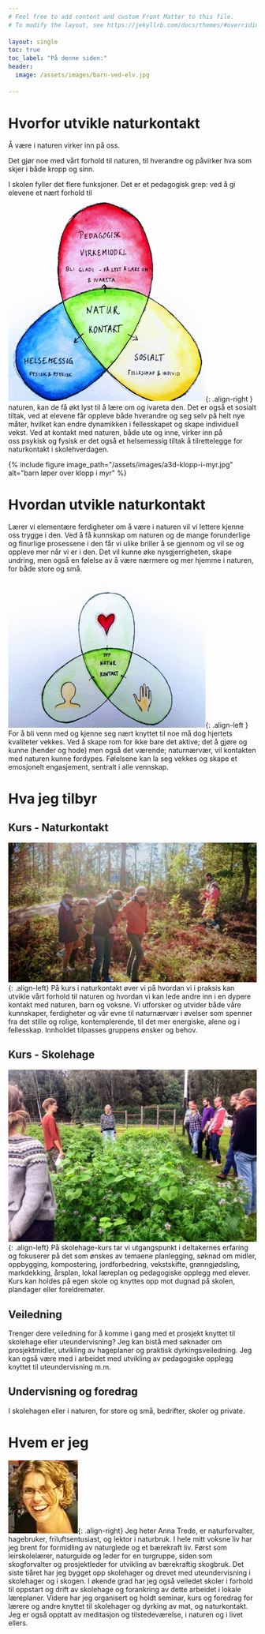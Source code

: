```yaml
---
# Feel free to add content and custom Front Matter to this file.
# To modify the layout, see https://jekyllrb.com/docs/themes/#overriding-theme-defaults

layout: single
toc: true
toc_label: "På denne siden:"
header:
  image: /assets/images/barn-ved-elv.jpg

---
```


# Hvorfor utvikle naturkontakt
Å være i naturen virker inn på oss.

Det gjør noe med vårt forhold til naturen, til hverandre og påvirker hva som skjer i både kropp og sinn.

I skolen fyller det flere funksjoner. Det er et pedagogisk grep: ved å gi elevene et nært forhold til ![image-right](/assets/images/a3d-figur-naturkontakt-liten.jpg){: .align-right }
naturen, kan de få økt lyst til å lære om og ivareta den. Det er også et sosialt tiltak, ved at elevene får oppleve både hverandre og seg selv på helt nye måter, hvilket kan endre dynamikken i fellesskapet og skape individuell vekst. Ved at kontakt med naturen, både ute og inne, virker inn på  
 oss psykisk og fysisk er det også et helsemessig tiltak å tilrettelegge for naturkontakt i skolehverdagen.

{% include figure image_path="/assets/images/a3d-klopp-i-myr.jpg" alt="barn løper over klopp i myr" %}


# Hvordan utvikle naturkontakt
Lærer vi elementære ferdigheter om å være i naturen vil vi lettere kjenne oss trygge i den. Ved å få kunnskap om naturen og de mange forunderlige og finurlige prosessene i den får vi ulike briller å se gjennom og vil se og oppleve mer når vi er i den. Det vil kunne øke nysgjerrigheten, skape undring, men også en følelse av å være nærmere og mer hjemme i naturen, for både store og små.

![image-left](/assets/images/a3d-figur-dyp-naturkontakt-liten.jpg){: .align-left } For å bli venn med og kjenne seg nært knyttet til noe må dog hjertets kvaliteter vekkes. Ved å skape rom for ikke bare det aktive; det å gjøre og kunne (hender og hode) men også det værende; naturnærvær, vil kontakten med naturen kunne fordypes. Følelsene kan la seg vekkes og skape et emosjonelt engasjement, sentralt i alle vennskap.


# Hva jeg tilbyr
## Kurs - Naturkontakt
![image-left](/assets/images/a3d-kurs-blindebukk.jpg){: .align-left}
På kurs i naturkontakt  øver vi på hvordan vi i praksis kan utvikle vårt forhold til naturen og hvordan vi kan lede andre inn i en dypere kontakt med naturen, barn og voksne.
Vi utforsker og utvider både våre kunnskaper, ferdigheter og vår evne til naturnærvær i øvelser som spenner fra det stille og rolige, kontemplerende, til det mer energiske, alene og i fellesskap. Innholdet tilpasses gruppens ønsker og behov.

## Kurs - Skolehage
![image-left](/assets/images/a3d-skolehage.jpg){: .align-left}
På skolehage-kurs tar vi utgangspunkt i deltakernes erfaring og fokuserer på det som ønskes av temaene planlegging, søknad om midler, oppbygging, kompostering, jordforbedring, vekstskifte, grønngjødsling, markdekking, årsplan, lokal læreplan og pedagogiske opplegg med elever. Kurs kan holdes på egen skole og knyttes opp mot dugnad på skolen, plandager eller foreldremøter.

## Veiledning
Trenger dere veiledning for å komme i gang med et prosjekt knyttet til skolehage eller uteundervisning? Jeg kan bistå med søknader om prosjektmidler, utvikling av hageplaner og praktisk dyrkingsveiledning. Jeg kan også være med i arbeidet med utvikling av pedagogiske opplegg knyttet til uteundervisning m.m.

## Undervisning og foredrag
I skolehagen eller i naturen, for store og små, bedrifter, skoler og private.


# Hvem er jeg
![image-right](/assets/images/a3d-anna-litefoto.jpg){: .align-right}
Jeg heter Anna Trede, er naturforvalter, hagebruker, friluftsentusiast, og lektor i naturbruk. I hele mitt voksne liv har jeg brent for formidling av naturglede og et bærekraft liv. Først som leirskolelærer, naturguide og leder for en turgruppe, siden som skogforvalter og prosjektleder for utvikling av bærekraftig skogbruk.   Det siste tiåret har jeg bygget opp skolehager og drevet med uteundervisning i skolehager og i skogen. I økende grad har jeg også veiledet skoler i forhold til oppstart og drift av skolehage og forankring av dette arbeidet i lokale læreplaner. Videre har jeg organisert og holdt seminar, kurs og foredrag for lærere og andre knyttet til skolehager og dyrking av mat, og naturkontakt.
Jeg er også opptatt av meditasjon og tilstedeværelse, i naturen og i livet ellers.
